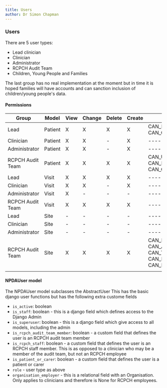 ```yaml
---
title: Users
author: Dr Simon Chapman
---
```


### Users

There are 5 user types:

- Lead clinician
- Clinician
- Administrator
- RCPCH Audit Team
- Children, Young People and Families

The last group has no real implementation at the moment but in time it is hoped families will have accounts and can sanction inclusion of children/young people's data.

#### Permissions

|      Group       | Model   | View | Change | Delete | Create | Custom |
| ---------------- | ------- | ---- | ------ | ------ | ------ | ------ |
| Lead             | Patient |   X  |    X   |    X   |    X   | CAN_LOCK_CHILD_PATIENT_DATA_FROM_EDITING, CAN_OPT_OUT_CHILD_FROM_INCLUSION_IN_AUDIT |
| Clinician        | Patient |   X  |    X   |    -   |    X   | ------ |
| Administrator    | Patient |   X  |    X   |    -   |    X   | ------ |
| RCPCH Audit Team | Patient |   X  |    X   |    X   |    X   | CAN_UNLOCK_CHILD_PATIENT_DATA_FROM_EDITING, CAN_LOCK_CHILD_PATIENT_DATA_FROM_EDITING, CAN_OPT_OUT_CHILD_FROM_INCLUSION_IN_AUDIT |
| Lead             | Visit |   X  |    X   |    X   |    X   | ------- |
| Clinician        | Visit |   X  |    X   |    -   |    X   |  ------ |
| Administrator    | Visit |   X  |    -   |    -   |    -   |  ------ |
| RCPCH Audit Team | Visit |   X  |    X   |    X   |    X   |  ------ |
| Lead             | Site    |   -  |    -   |    -   |    -   | ------ |
| Clinician        | Site    |   -  |    -   |    -   |    -   | ------ |
| Administrator    | Site    |   -  |    -   |    -   |    -   | ------ |
| RCPCH Audit Team | Site    |   X  |    X   |    X   |    X   | CAN_EDIT_NPDA_LEAD_CENTRE, CAN_ALLOCATE_NPDA_LEAD_CENTRE, CAN_TRANSFER_NPDA_LEAD_CENTRE, CAN_DELETE_NPDA_LEAD_CENTRE, CAN_PUBLISH_NPDA_DATA |
| |

#### NPDAUser model

The NPDAUser model subclasses the AbstractUser
This has the basic django user functions but has the following extra custome fields

- `is_active`: boolean
- `is_staff`: boolean - this is a django field which defines access to the Django Admin
- `is_superuser`: boolean - this is a django field which give access to all models, including the admin
- `is_rcpch_audit_team_member`: boolean - a custom field that defines the user is an RCPCH audit team member
- `is_rcpch_staff`: boolean - a custom field that defines the user is an RCPCH staff member. This is as opposed to a clinician who may be a member of the audit team, but not an RCPCH employee
- `is_patient_or_carer`: boolean - a custom field that defines the user is a patient or carer
- `role` - user type as above
- `organisation_employer` - this is a relational field with an Organisation. Only applies to clinicians and therefore is None for RCPCH employees.